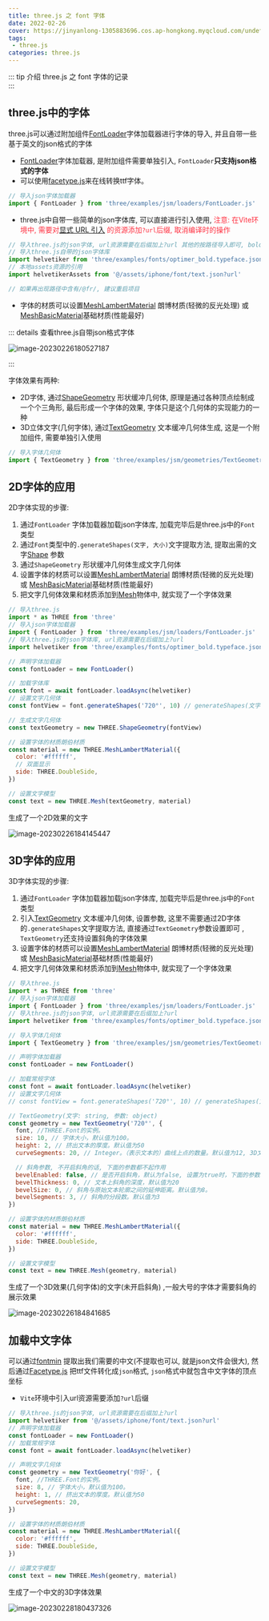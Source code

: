 ```yaml
---
title: three.js 之 font 字体
date: 2022-02-26
cover: https://jinyanlong-1305883696.cos.ap-hongkong.myqcloud.com/undefined202302261856034.png
tags:
 - three.js
categories: three.js
---
```


::: tip 介绍
three.js 之 font 字体的记录<br>
:::

<!-- more -->

## three.js中的字体

three.js可以通过附加组件[FontLoader](https://threejs.org/docs/index.html?q=FontLoader#examples/zh/loaders/FontLoader)字体加载器进行字体的导入, 并且自带一些基于英文的json格式的字体

* [FontLoader](https://threejs.org/docs/index.html?q=FontLoader#examples/zh/loaders/FontLoader)字体加载器, 是附加组件需要单独引入, `FontLoader`**只支持json格式的字体** 
* 可以使用[facetype.js](https://gero3.github.io/facetype.js/)来在线转换ttf字体。

```js
// 导入json字体加载器
import { FontLoader } from 'three/examples/jsm/loaders/FontLoader.js'

```

* three.js中自带一些简单的json字体库, 可以直接进行引入使用, <font color =#ff3040>注意: 在Vite环境中, 需要对[显式 URL 引入](https://cn.vitejs.dev/guide/assets.html#explicit-url-imports) 的资源添加`?url`后缀, 取消编译时的操作</font>

```js
// 导入three.js的json字体, url资源需要在后缀加上?url 其他的按路径导入即可, bold是加粗字体, regular是正常字体
// 导入three.js自带的json字体库
import helvetiker from 'three/examples/fonts/optimer_bold.typeface.json?url'
// 本地assets资源的引用
import helvetikerAssets from '@/assets/iphone/font/text.json?url'

// 如果再出现路径中含有/@fr/, 建议重启项目
```

* 字体的材质可以设置[MeshLambertMaterial](https://threejs.org/docs/index.html?q=MeshLambertMaterial#api/zh/materials/MeshLambertMaterial) 朗博材质(轻微的反光处理) 或 [MeshBasicMaterial](https://threejs.org/docs/index.html?q=mesh#api/zh/materials/MeshBasicMaterial)基础材质(性能最好)

::: details 查看three.js自带json格式字体

![image-20230226180527187](https://jinyanlong-1305883696.cos.ap-hongkong.myqcloud.com/undefined202302261806892.png)

:::

字体效果有两种: 

* 2D字体, 通过[ShapeGeometry](https://threejs.org/docs/index.html#api/zh/geometries/ShapeGeometry) 形状缓冲几何体, 原理是通过各种顶点绘制成一个个三角形, 最后形成一个字体的效果, 字体只是这个几何体的实现能力的一种
* 3D立体文字(几何字体), 通过[TextGeometry](https://threejs.org/docs/index.html?q=TextGeometry#examples/zh/geometries/TextGeometry) 文本缓冲几何体生成, 这是一个附加组件, 需要单独引入使用

```js
// 导入字体几何体
import { TextGeometry } from 'three/examples/jsm/geometries/TextGeometry.js'

```

## 2D字体的应用

2D字体实现的步骤: 

1. 通过`FontLoader` 字体加载器加载json字体库, 加载完毕后是three.js中的`Font`类型
2. 通过`Font`类型中的`.generateShapes(文字, 大小)`文字提取方法, 提取出需的文字[Shape](https://threejs.org/docs/index.html?q=Shape#api/zh/extras/core/Shape) 参数
3. 通过`ShapeGeometry` 形状缓冲几何体生成文字几何体
4. 设置字体的材质可以设置[MeshLambertMaterial](https://threejs.org/docs/index.html?q=MeshLambertMaterial#api/zh/materials/MeshLambertMaterial) 朗博材质(轻微的反光处理) 或 [MeshBasicMaterial](https://threejs.org/docs/index.html?q=mesh#api/zh/materials/MeshBasicMaterial)基础材质(性能最好)
5. 把文字几何体效果和材质添加到[Mesh](https://threejs.org/docs/index.html?q=mesh#api/zh/objects/Mesh)物体中, 就实现了一个字体效果

```js
// 导入three.js
import * as THREE from 'three'
// 导入json字体加载器
import { FontLoader } from 'three/examples/jsm/loaders/FontLoader.js'
// 导入three.js的json字体库, url资源需要在后缀加上?url
import helvetiker from 'three/examples/fonts/optimer_bold.typeface.json?url'

// 声明字体加载器
const fontLoader = new FontLoader()

// 加载字体库
const font = await fontLoader.loadAsync(helvetiker)
// 设置文字几何体
const fontView = font.generateShapes('720°', 10) // generateShapes(文字: string, 大小: number)

// 生成文字几何体
const textGeometry = new THREE.ShapeGeometry(fontView)

// 设置字体的材质朗伯材质
const material = new THREE.MeshLambertMaterial({
  color: '#ffffff',
  // 双面显示
  side: THREE.DoubleSide,
})

// 设置文字模型
const text = new THREE.Mesh(textGeometry, material)

```

生成了一个2D效果的文字

![image-20230226184145447](https://jinyanlong-1305883696.cos.ap-hongkong.myqcloud.com/undefined202302261841467.png)

## 3D字体的应用

3D字体实现的步骤: 

1. 通过`FontLoader` 字体加载器加载json字体库, 加载完毕后是three.js中的`Font`类型
2. 引入[TextGeometry](https://threejs.org/docs/index.html?q=TextGeometry#examples/zh/geometries/TextGeometry) 文本缓冲几何体, 设置参数, 这里不需要通过2D字体的`.generateShapes`文字提取方法, 直接通过`TextGeometry`参数设置即可 , `TextGeometry`还支持设置斜角的字体效果
3. 设置字体的材质可以设置[MeshLambertMaterial](https://threejs.org/docs/index.html?q=MeshLambertMaterial#api/zh/materials/MeshLambertMaterial) 朗博材质(轻微的反光处理) 或 [MeshBasicMaterial](https://threejs.org/docs/index.html?q=mesh#api/zh/materials/MeshBasicMaterial)基础材质(性能最好)
4. 把文字几何体效果和材质添加到[Mesh](https://threejs.org/docs/index.html?q=mesh#api/zh/objects/Mesh)物体中, 就实现了一个字体效果

```js
// 导入three.js
import * as THREE from 'three'
// 导入json字体加载器
import { FontLoader } from 'three/examples/jsm/loaders/FontLoader.js'
// 导入three.js的json字体, url资源需要在后缀加上?url
import helvetiker from 'three/examples/fonts/optimer_bold.typeface.json?url'

// 导入字体几何体
import { TextGeometry } from 'three/examples/jsm/geometries/TextGeometry.js'

// 声明字体加载器
const fontLoader = new FontLoader()

// 加载常规字体
const font = await fontLoader.loadAsync(helvetiker)
// 设置文字几何体
// const fontView = font.generateShapes('720°', 10) // generateShapes(文字: string, 大小: number)

// TextGeometry(文字: string, 参数: object)
const geometry = new TextGeometry('720°', {
  font, //THREE.Font的实例。
  size: 10, // 字体大小，默认值为100。
  height: 2, // 挤出文本的厚度。默认值为50
  curveSegments: 20, // Integer。（表示文本的）曲线上点的数量。默认值为12, 3D文字的曲线分 段数越大，圆弧越平滑(大字需要)。

  // 斜角参数, 不开启斜角的话, 下面的参数都不起作用
  bevelEnabled: false, // 是否开启斜角，默认为false, 设置为true时，下面的参数才有效
  bevelThickness: 0, // 文本上斜角的深度，默认值为20
  bevelSize: 0, // 斜角与原始文本轮廓之间的延伸距离。默认值为8。
  bevelSegments: 3, // 斜角的分段数。默认值为3
})

// 设置字体的材质朗伯材质
const material = new THREE.MeshLambertMaterial({
  color: '#ffffff',
  side: THREE.DoubleSide,
})

// 设置文字模型
const text = new THREE.Mesh(geometry, material)

```

生成了一个3D效果(几何字体)的文字(未开启斜角) ,一般大号的字体才需要斜角的展示效果

![image-20230226184841685](https://jinyanlong-1305883696.cos.ap-hongkong.myqcloud.com/undefined202302261848706.png)

## 加载中文字体

可以通过[fontmin](http://ecomfe.github.io/fontmin/#app) 提取出我们需要的中文(不提取也可以, 就是json文件会很大), 然后通过[Facetype.js](http://gero3.github.io/facetype.js/) 把ttf文件转化成`json`格式, `json`格式中就包含中文字体的顶点坐标

* `Vite`环境中引入url资源需要添加`?url`后缀

```js
// 导入three.js的json字体, url资源需要在后缀加上?url
import helvetiker from '@/assets/iphone/font/text.json?url'
// 声明字体加载器
const fontLoader = new FontLoader()
// 加载常规字体
const font = await fontLoader.loadAsync(helvetiker)

// 声明文字几何体
const geometry = new TextGeometry('你好', {
  font, //THREE.Font的实例。
  size: 8, // 字体大小，默认值为100。
  height: 1, // 挤出文本的厚度。默认值为50
  curveSegments: 20, 
})

// 设置字体的材质朗伯材质
const material = new THREE.MeshLambertMaterial({
  color: '#ffffff',
  side: THREE.DoubleSide,
})

// 设置文字模型
const text = new THREE.Mesh(geometry, material)


```

生成了一个中文的3D字体效果

![image-20230228180437326](https://jinyanlong-1305883696.cos.ap-hongkong.myqcloud.com/202302281804355.png)
